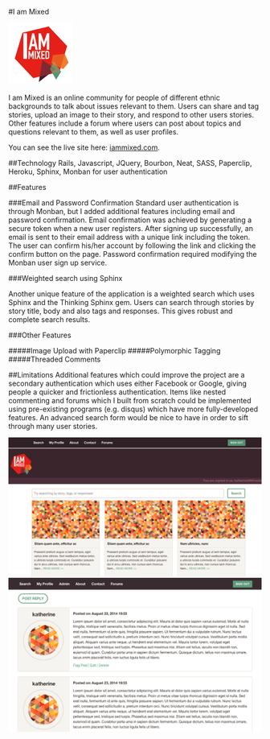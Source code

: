 #I am Mixed 

![Logo](https://raw.githubusercontent.com/katherineabuhadal/i_am_mixed/master/app/assets/images/i-am-mixed-logo.png)

I am Mixed is an online community for people of different ethnic backgrounds to talk about issues relevant to them. Users can share and tag stories, upload an image to their story, and respond to other users stories. Other features include a forum where users can post about topics and questions relevant to them, as well as user profiles.

You can see the live site here: [iammixed.com](http://www.iammixed.com).

##Technology
Rails, Javascript, JQuery, Bourbon, Neat, SASS, Paperclip, Heroku, Sphinx, Monban for user authentication

##Features

###Email and Password Confirmation
Standard user authentication is through Monban, but I added additional features including email and password confirmation.
Email confirmation was achieved by generating a secure token when a new user registers. After signing up successfully, an email is sent to their email address with a unique link including the token. The user can confirm his/her account by following the link and clicking the confirm button on the page.
Password confirmation required modifying the Monban user sign up service.

###Weighted search using Sphinx

Another unique feature of the application is a weighted search which uses Sphinx and the Thinking Sphinx gem. Users can search through stories by story title, body and also tags and responses. This gives robust and complete search results.

###Other Features

#####Image Upload with Paperclip
#####Polymorphic Tagging
#####Threaded Comments

##Limitations
Additional features which could improve the project are a secondary authentication which uses either Facebook or Google, giving people a quicker and frictionless authentication.
Items like nested commenting and forums which I built from scratch could be implemented using  pre-existing programs (e.g. disqus) which have more fully-developed features.
An advanced search form would be nice to have in order to sift through many user stories.

![Screenshot](https://raw.githubusercontent.com/katherineabuhadal/i_am_mixed/master/app/assets/images/home.png)
![Screenshot](https://raw.githubusercontent.com/katherineabuhadal/i_am_mixed/master/app/assets/images/forum.png)
